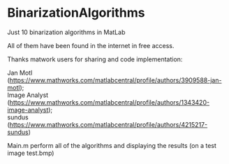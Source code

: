 # BinarizationAlgorithms
Just 10 binarization algorithms in MatLab

All of them have been found in the internet in free access.

Thanks matwork users for sharing and code implementation:

Jan Motl (https://www.mathworks.com/matlabcentral/profile/authors/3909588-jan-motl);  
Image Analyst (https://www.mathworks.com/matlabcentral/profile/authors/1343420-image-analyst);  
sundus (https://www.mathworks.com/matlabcentral/profile/authors/4215217-sundus)

Main.m perform all of the algorithms and displaying the results (on a test image test.bmp)